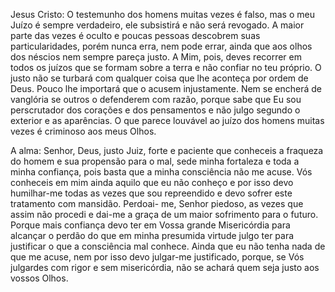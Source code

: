 Jesus Cristo: O testemunho dos homens muitas vezes é falso, mas o meu Juízo é sempre verdadeiro, ele subsistirá e não será revogado. A maior parte das vezes é oculto e poucas pessoas descobrem suas particularidades, porém nunca erra, nem pode errar, ainda que aos olhos dos néscios nem sempre pareça justo. A Mim, pois, deves recorrer em todos os juízos que se formam sobre a terra e não confiar no teu próprio. O justo não se turbará com qualquer coisa que lhe aconteça por ordem de Deus. Pouco lhe importará que o acusem injustamente. Nem se encherá de vanglória se outros o defenderem com razão, porque sabe que Eu sou perscrutador dos corações e dos pensamentos e não julgo segundo o exterior e as aparências. O que parece louvável ao juízo dos homens muitas vezes é criminoso aos meus Olhos.

A alma: Senhor, Deus, justo Juiz, forte e paciente que conheceis a fraqueza do homem e sua propensão para o mal, sede minha fortaleza e toda a minha confiança, pois basta que a minha consciência não me acuse. Vós conheceis em mim ainda aquilo que eu não conheço e por isso devo humilhar-me todas as vezes que sou repreendido e devo sofrer este tratamento com mansidão. Perdoai- me, Senhor piedoso, as vezes que assim não procedi e dai-me a graça de um maior sofrimento para o futuro. Porque mais confiança devo ter em Vossa grande Misericórdia para alcançar o perdão do que em minha presumida virtude julgo ter para justificar o que a consciência mal conhece. Ainda que eu não tenha nada de que me acuse, nem por isso devo julgar-me justificado, porque, se Vós julgardes com rigor e sem misericórdia, não se achará quem seja justo aos vossos Olhos.